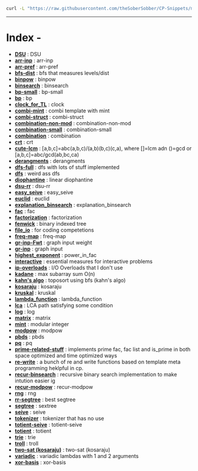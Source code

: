 ```bash
curl -L "https://raw.githubusercontent.com/theSoberSobber/CP-Snippets/main/snippets.json" > snippets.json
```
---
# Index - 


- **[DSU](https://github.com/theSoberSobber/CP-Snippets/blob/main/snippets.json#L2)** : DSU 
- **[arr-inp](https://github.com/theSoberSobber/CP-Snippets/blob/main/snippets.json#L37)** : arr-inp 
- **[arr-pref](https://github.com/theSoberSobber/CP-Snippets/blob/main/snippets.json#L45)** : arr-pref 
- **[bfs-dist](https://github.com/theSoberSobber/CP-Snippets/blob/main/snippets.json#L53)** : bfs that measures levels/dist 
- **[binpow](https://github.com/theSoberSobber/CP-Snippets/blob/main/snippets.json#L72)** : binpow 
- **[binsearch](https://github.com/theSoberSobber/CP-Snippets/blob/main/snippets.json#L87)** : binsearch 
- **[bp-small](https://github.com/theSoberSobber/CP-Snippets/blob/main/snippets.json#L108)** : bp-small 
- **[bp](https://github.com/theSoberSobber/CP-Snippets/blob/main/snippets.json#L153)** : bp 
- **[clock_for_TL](https://github.com/theSoberSobber/CP-Snippets/blob/main/snippets.json#L231)** : clock 
- **[combi-mint](https://github.com/theSoberSobber/CP-Snippets/blob/main/snippets.json#L243)** : combi template with mint 
- **[combi-struct](https://github.com/theSoberSobber/CP-Snippets/blob/main/snippets.json#L319)** : combi-struct 
- **[combination-non-mod](https://github.com/theSoberSobber/CP-Snippets/blob/main/snippets.json#L370)** : combination-non-mod 
- **[combination-small](https://github.com/theSoberSobber/CP-Snippets/blob/main/snippets.json#L387)** : combination-small 
- **[combination](https://github.com/theSoberSobber/CP-Snippets/blob/main/snippets.json#L403)** : combination 
- **[crt](https://github.com/theSoberSobber/CP-Snippets/blob/main/snippets.json#L416)** : crt 
- **[cute-lcm](https://github.com/theSoberSobber/CP-Snippets/blob/main/snippets.json#L440)** : [a,b,c]=abc(a,b,c)/(a,b)(b,c)(c,a), where []=lcm adn ()=gcd or [a,b,c]=abc/gcd(ab,bc,ca) 
- **[derangments](https://github.com/theSoberSobber/CP-Snippets/blob/main/snippets.json#L450)** : derangments 
- **[dfs-full](https://github.com/theSoberSobber/CP-Snippets/blob/main/snippets.json#L463)** : dfs with lots of stuff implemented 
- **[dfs](https://github.com/theSoberSobber/CP-Snippets/blob/main/snippets.json#L493)** : weird ass dfs 
- **[diophantine](https://github.com/theSoberSobber/CP-Snippets/blob/main/snippets.json#L513)** : linear diophantine 
- **[dsu-rr](https://github.com/theSoberSobber/CP-Snippets/blob/main/snippets.json#L589)** : dsu-rr 
- **[easy_seive](https://github.com/theSoberSobber/CP-Snippets/blob/main/snippets.json#L628)** : easy_seive 
- **[euclid](https://github.com/theSoberSobber/CP-Snippets/blob/main/snippets.json#L647)** : euclid 
- **[explanation_binsearch](https://github.com/theSoberSobber/CP-Snippets/blob/main/snippets.json#L672)** : explanation_binsearch 
- **[fac](https://github.com/theSoberSobber/CP-Snippets/blob/main/snippets.json#L707)** : fac 
- **[factorization](https://github.com/theSoberSobber/CP-Snippets/blob/main/snippets.json#L721)** : factorization 
- **[fenwick](https://github.com/theSoberSobber/CP-Snippets/blob/main/snippets.json#L751)** : binary indexed tree 
- **[file_io](https://github.com/theSoberSobber/CP-Snippets/blob/main/snippets.json#L791)** : for coding competetions 
- **[freq-map](https://github.com/theSoberSobber/CP-Snippets/blob/main/snippets.json#L801)** : freq-map 
- **[gr-inp-Fwt](https://github.com/theSoberSobber/CP-Snippets/blob/main/snippets.json#L812)** : graph input weight 
- **[gr-inp](https://github.com/theSoberSobber/CP-Snippets/blob/main/snippets.json#L825)** : graph input 
- **[highest_exponent](https://github.com/theSoberSobber/CP-Snippets/blob/main/snippets.json#L838)** : power_in_fac 
- **[interactive](https://github.com/theSoberSobber/CP-Snippets/blob/main/snippets.json#L853)** : essential measures for interactive problems 
- **[ip-overloads](https://github.com/theSoberSobber/CP-Snippets/blob/main/snippets.json#L878)** : I/O Overloads that I don't use 
- **[kadane](https://github.com/theSoberSobber/CP-Snippets/blob/main/snippets.json#L895)** : max subarray sum O(n) 
- **[kahn's algo](https://github.com/theSoberSobber/CP-Snippets/blob/main/snippets.json#L911)** : toposort using bfs (kahn's algo) 
- **[kosaraju](https://github.com/theSoberSobber/CP-Snippets/blob/main/snippets.json#L933)** : kosaraju 
- **[kruskal](https://github.com/theSoberSobber/CP-Snippets/blob/main/snippets.json#L1013)** : kruskal 
- **[lambda_function](https://github.com/theSoberSobber/CP-Snippets/blob/main/snippets.json#L1034)** : lambda_function 
- **[lca](https://github.com/theSoberSobber/CP-Snippets/blob/main/snippets.json#L1043)** : LCA path satisfying some condition 
- **[log](https://github.com/theSoberSobber/CP-Snippets/blob/main/snippets.json#L1104)** : log 
- **[matrix](https://github.com/theSoberSobber/CP-Snippets/blob/main/snippets.json#L1135)** : matrix 
- **[mint](https://github.com/theSoberSobber/CP-Snippets/blob/main/snippets.json#L1186)** : modular integer 
- **[modpow](https://github.com/theSoberSobber/CP-Snippets/blob/main/snippets.json#L1245)** : modpow 
- **[pbds](https://github.com/theSoberSobber/CP-Snippets/blob/main/snippets.json#L1261)** : pbds 
- **[pq](https://github.com/theSoberSobber/CP-Snippets/blob/main/snippets.json#L1276)** : pq 
- **[prime-related-stuff](https://github.com/theSoberSobber/CP-Snippets/blob/main/snippets.json#L1284)** : implements prime fac, fac list and is_prime in both space optimized and time optimized ways 
- **[re-write](https://github.com/theSoberSobber/CP-Snippets/blob/main/snippets.json#L1475)** : a bunch of re and write functions based on template meta programming heklpful in cp. 
- **[recur-binsearch](https://github.com/theSoberSobber/CP-Snippets/blob/main/snippets.json#L1497)** : recursive binary search implementation to make intution easier ig 
- **[recur-modpow](https://github.com/theSoberSobber/CP-Snippets/blob/main/snippets.json#L1514)** : recur-modpow 
- **[rng](https://github.com/theSoberSobber/CP-Snippets/blob/main/snippets.json#L1530)** : rng 
- **[rr-segtree](https://github.com/theSoberSobber/CP-Snippets/blob/main/snippets.json#L1539)** : best segtree 
- **[segtree](https://github.com/theSoberSobber/CP-Snippets/blob/main/snippets.json#L1683)** : sextree 
- **[seive](https://github.com/theSoberSobber/CP-Snippets/blob/main/snippets.json#L1797)** : seive 
- **[tokenizer](https://github.com/theSoberSobber/CP-Snippets/blob/main/snippets.json#L1815)** : tokenizer that has no use 
- **[totient-seive](https://github.com/theSoberSobber/CP-Snippets/blob/main/snippets.json#L1822)** : totient-seive 
- **[totient](https://github.com/theSoberSobber/CP-Snippets/blob/main/snippets.json#L1836)** : totient 
- **[trie](https://github.com/theSoberSobber/CP-Snippets/blob/main/snippets.json#L1856)** : trie 
- **[troll](https://github.com/theSoberSobber/CP-Snippets/blob/main/snippets.json#L1892)** : troll 
- **[two-sat (kosaraju)](https://github.com/theSoberSobber/CP-Snippets/blob/main/snippets.json#L1902)** : two-sat (kosaraju) 
- **[variadic](https://github.com/theSoberSobber/CP-Snippets/blob/main/snippets.json#L2039)** : variadic lambdas with 1 and 2 arguments 
- **[xor-basis](https://github.com/theSoberSobber/CP-Snippets/blob/main/snippets.json#L2048)** : xor-basis 